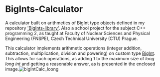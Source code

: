# BigInts-Calculator

A calculator built on arithmetics of BigInt type objects defined in my repository ['BigInts-library'](https://github.com/PrinceOfCzechia/BigInts-library). Also a school project for the subject C++ programming 2, as taught at Faculty of Nuclear Sciences and Physical Engineering (FNSPE), Czech Technical University (CTU) Prague.

This calculator implements arithmetic operations (integer addition, subtraction, multiplication, division and powering) on custom type [BigInt](https://github.com/PrinceOfCzechia/BigInts-library). This allows for such operations, as adding *1* to the maximum size of *long long int* and getting a reasonable answer,
as is presented in the enclosed image.![bigIntCalc_loong](https://user-images.githubusercontent.com/72036926/186395384-a9c65216-aed6-416f-ac45-86b036f5de42.png)
